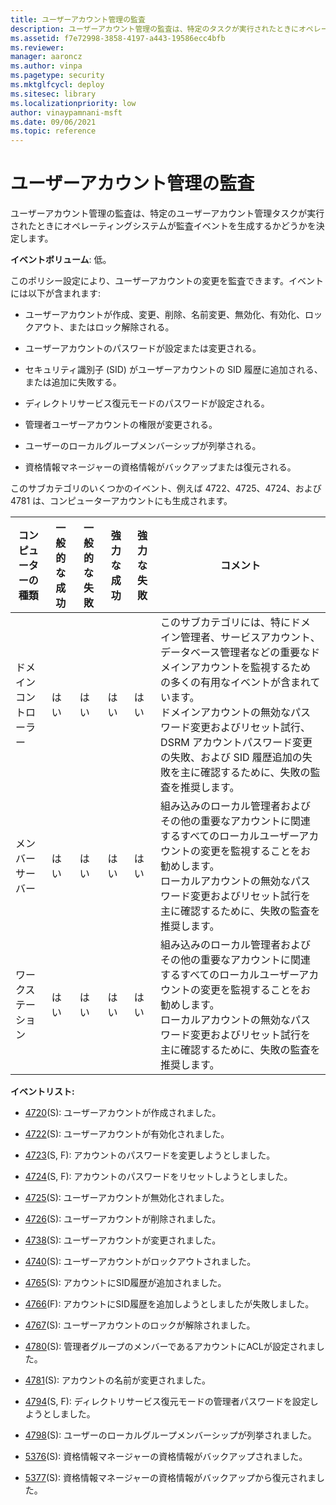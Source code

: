 ```yaml
---
title: ユーザーアカウント管理の監査
description: ユーザーアカウント管理の監査は、特定のタスクが実行されたときにオペレーティングシステムが監査イベントを生成するかどうかを決定する監査ポリシー設定です。
ms.assetid: f7e72998-3858-4197-a443-19586ecc4bfb
ms.reviewer: 
manager: aaroncz
ms.author: vinpa
ms.pagetype: security
ms.mktglfcycl: deploy
ms.sitesec: library
ms.localizationpriority: low
author: vinaypamnani-msft
ms.date: 09/06/2021
ms.topic: reference
---
```


# ユーザーアカウント管理の監査

ユーザーアカウント管理の監査は、特定のユーザーアカウント管理タスクが実行されたときにオペレーティングシステムが監査イベントを生成するかどうかを決定します。

**イベントボリューム**: 低。

このポリシー設定により、ユーザーアカウントの変更を監査できます。イベントには以下が含まれます:

- ユーザーアカウントが作成、変更、削除、名前変更、無効化、有効化、ロックアウト、またはロック解除される。

- ユーザーアカウントのパスワードが設定または変更される。

- セキュリティ識別子 (SID) がユーザーアカウントの SID 履歴に追加される、または追加に失敗する。

- ディレクトリサービス復元モードのパスワードが設定される。

- 管理者ユーザーアカウントの権限が変更される。

- ユーザーのローカルグループメンバーシップが列挙される。

- 資格情報マネージャーの資格情報がバックアップまたは復元される。

このサブカテゴリのいくつかのイベント、例えば 4722、4725、4724、および 4781 は、コンピューターアカウントにも生成されます。

| コンピューターの種類 | 一般的な成功 | 一般的な失敗 | 強力な成功 | 強力な失敗 | コメント                                                                                                                                                                                                                                                                                                                                                                     |
|-----------------------|---------------|---------------|--------------|--------------|------------------------------------------------------------------------------------------------------------------------------------------------------------------------------------------------------------------------------------------------------------------------------------------------------------------------------------------------------------------------------|
| ドメインコントローラー | はい          | はい          | はい          | はい          | このサブカテゴリには、特にドメイン管理者、サービスアカウント、データベース管理者などの重要なドメインアカウントを監視するための多くの有用なイベントが含まれています。<br>ドメインアカウントの無効なパスワード変更およびリセット試行、DSRM アカウントパスワード変更の失敗、および SID 履歴追加の失敗を主に確認するために、失敗の監査を推奨します。 |
| メンバーサーバー     | はい          | はい          | はい          | はい          | 組み込みのローカル管理者およびその他の重要なアカウントに関連するすべてのローカルユーザーアカウントの変更を監視することをお勧めします。<br>ローカルアカウントの無効なパスワード変更およびリセット試行を主に確認するために、失敗の監査を推奨します。                                                                                                                |
| ワークステーション   | はい          | はい          | はい          | はい          | 組み込みのローカル管理者およびその他の重要なアカウントに関連するすべてのローカルユーザーアカウントの変更を監視することをお勧めします。<br>ローカルアカウントの無効なパスワード変更およびリセット試行を主に確認するために、失敗の監査を推奨します。                                                                                                                |

**イベントリスト:**

-   [4720](event-4720.md)(S): ユーザーアカウントが作成されました。

-   [4722](event-4722.md)(S): ユーザーアカウントが有効化されました。

-   [4723](event-4723.md)(S, F): アカウントのパスワードを変更しようとしました。

-   [4724](event-4724.md)(S, F): アカウントのパスワードをリセットしようとしました。

-   [4725](event-4725.md)(S): ユーザーアカウントが無効化されました。

-   [4726](event-4726.md)(S): ユーザーアカウントが削除されました。

-   [4738](event-4738.md)(S): ユーザーアカウントが変更されました。

-   [4740](event-4740.md)(S): ユーザーアカウントがロックアウトされました。

-   [4765](event-4765.md)(S): アカウントにSID履歴が追加されました。

-   [4766](event-4766.md)(F): アカウントにSID履歴を追加しようとしましたが失敗しました。

-   [4767](event-4767.md)(S): ユーザーアカウントのロックが解除されました。

-   [4780](event-4780.md)(S): 管理者グループのメンバーであるアカウントにACLが設定されました。

-   [4781](event-4781.md)(S): アカウントの名前が変更されました。

-   [4794](event-4794.md)(S, F): ディレクトリサービス復元モードの管理者パスワードを設定しようとしました。

-   [4798](event-4798.md)(S): ユーザーのローカルグループメンバーシップが列挙されました。

-   [5376](event-5376.md)(S): 資格情報マネージャーの資格情報がバックアップされました。

-   [5377](event-5377.md)(S): 資格情報マネージャーの資格情報がバックアップから復元されました。
